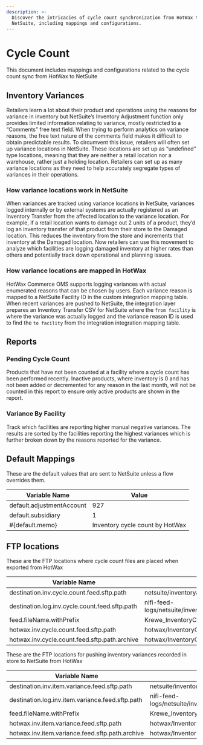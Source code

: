 ```yaml
---
description: >-
  Discover the intricacies of cycle count synchronization from HotWax to
  NetSuite, including mappings and configurations.
---
```


# Cycle Count

This document includes mappings and configurations related to the cycle count sync from HotWax to NetSuite

## Inventory Variances

Retailers learn a lot about their product and operations using the reasons for variance in inventory but NetSuite’s Inventory Adjustment function only provides limited information relating to variance, mostly restricted to a “Comments” free text field. When trying to perform analytics on variance reasons, the free text nature of the comments field makes it difficult to obtain predictable results. To circumvent this issue, retailers will often set up variance locations in NetSuite. These locations are set up as “undefined” type locations, meaning that they are neither a retail location nor a warehouse, rather just a holding location. Retailers can set up as many variance locations as they need to help accurately segregate types of variances in their operations.

### How variance locations work in NetSuite

When variances are tracked using variance locations in NetSuite, variances logged internally or by external systems are actually registered as an Inventory Transfer from the affected location to the variance location. For example, if a retail location wants to damage out 2 units of a product, they’d log an inventory transfer of that product from their store to the Damaged location. This reduces the inventory from the store and increments that inventory at the Damaged location. Now retailers can use this movement to analyze which facilities are logging damaged inventory at higher rates than others and potentially track down operational and planning issues.

### How variance locations are mapped in HotWax

HotWax Commerce OMS supports logging variances with actual enumerated reasons that can be chosen by users. Each variance reason is mapped to a NetSuite Facility ID in the custom integration mapping table. When recent variances are pushed to NetSuite, the integration layer prepares an Inventory Transfer CSV for NetSuite where the `from facility` is where the variance was actually logged and the variance reason ID is used to find the `to facility` from the integration integration mapping table.

## Reports

### Pending Cycle Count

Products that have not been counted at a facility where a cycle count has been performed recently. Inactive products, where inventory is 0 and has not been added or decremented for any reason in the last month, will not be counted in this report to ensure only active products are shown in the report.

### Variance By Facility

Track which facilities are reporting higher manual negative variances. The results are sorted by the facilities reporting the highest variances which is further broken down by the reasons reported for the variance.

## Default Mappings

These are the default values that are sent to NetSuite unless a flow overrides them.

| Variable Name             | Value                           |
| ------------------------- | ------------------------------- |
| default.adjustmentAccount | 927                             |
| default.subsidiary        | 1                               |
| #{default.memo}           | Inventory cycle count by HotWax |

## FTP locations

These are the FTP locations where cycle count files are placed when exported from HotWax

| Variable Name                                  | Value                                               |
| ---------------------------------------------- | --------------------------------------------------- |
| destination.inv.cycle.count.feed.sftp.path     | netsuite/inventoryadjustment/csv                    |
| destination.log.inv.cycle.count.feed.sftp.path | nifi-feed-logs/netsuite/inventorycyclecountvariance |
| feed.fileName.withPrefix                       | Krewe\_InventoryCycleCountVarianceFeed\_            |
| hotwax.inv.cycle.count.feed.sftp.path          | hotwax/InventoryCycleCountVariance                  |
| hotwax.inv.cycle.count.feed.sftp.path.archive  | hotwax/InventoryCycleCountVariance/archive          |

These are the FTP locations for pushing inventory variances recorded in store to NetSuite from HotWax

| Variable Name                                    | Value                                           |
| ------------------------------------------------ | ----------------------------------------------- |
| destination.inv.item.variance.feed.sftp.path     | netsuite/inventoryadjustment/csv                |
| destination.log.inv.item.variance.feed.sftp.path | nifi-feed-logs/netsuite/inventoryadjustment/csv |
| feed.fileName.withPrefix                         | Krewe\_InventoryItemVarianceFeed\_              |
| hotwax.inv.item.variance.feed.sftp.path          | hotwax/InventoryItemVarianceFeed                |
| hotwax.inv.item.variance.feed.sftp.path.archive  | hotwax/InventoryItemVarianceFeed/archive        |
